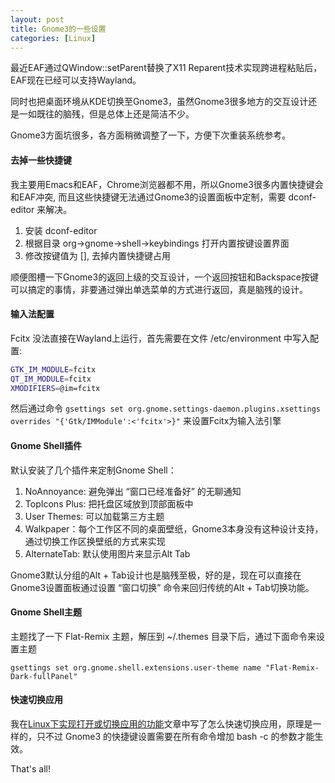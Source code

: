 ```yaml
---
layout: post
title: Gnome3的一些设置
categories: [Linux]
---
```


最近EAF通过QWindow::setParent替换了X11 Reparent技术实现跨进程粘贴后，EAF现在已经可以支持Wayland。

同时也把桌面环境从KDE切换至Gnome3，虽然Gnome3很多地方的交互设计还是一如既往的脑残，但是总体上还是简洁不少。

Gnome3方面坑很多，各方面稍微调整了一下，方便下次重装系统参考。

#### 去掉一些快捷键
我主要用Emacs和EAF，Chrome浏览器都不用，所以Gnome3很多内置快捷键会和EAF冲突, 而且这些快捷键无法通过Gnome3的设置面板中定制，需要 dconf-editor 来解决。

1. 安装 dconf-editor
2. 根据目录 org->gnome->shell->keybindings 打开内置按键设置界面
3. 修改按键值为 [], 去掉内置快捷键占用

顺便图槽一下Gnome3的返回上级的交互设计，一个返回按钮和Backspace按键可以搞定的事情，非要通过弹出单选菜单的方式进行返回，真是脑残的设计。

#### 输入法配置

Fcitx 没法直接在Wayland上运行，首先需要在文件 /etc/environment 中写入配置:

```bash
GTK_IM_MODULE=fcitx
QT_IM_MODULE=fcitx
XMODIFIERS=@im=fcitx
```

然后通过命令
```gsettings set org.gnome.settings-daemon.plugins.xsettings overrides "{'Gtk/IMModule':<'fcitx'>}"```
来设置Fcitx为输入法引擎

#### Gnome Shell插件

默认安装了几个插件来定制Gnome Shell：

1. NoAnnoyance: 避免弹出 “窗口已经准备好” 的无聊通知
2. TopIcons Plus: 把托盘区域放到顶部面板中
3. User Themes: 可以加载第三方主题
4. Walkpaper：每个工作区不同的桌面壁纸，Gnome3本身没有这种设计支持，通过切换工作区换壁纸的方式来实现
5. AlternateTab: 默认使用图片来显示Alt Tab

Gnome3默认分组的Alt + Tab设计也是脑残至极，好的是，现在可以直接在Gnome3设置面板通过设置 “窗口切换” 命令来回归传统的Alt + Tab切换功能。

#### Gnome Shell主题

主题找了一下 Flat-Remix 主题，解压到 ~/.themes 目录下后，通过下面命令来设置主题

```gsettings set org.gnome.shell.extensions.user-theme name "Flat-Remix-Dark-fullPanel"```

#### 快速切换应用

我在[Linux下实现打开或切换应用的功能](https://manateelazycat.github.io/linux/2019/09/13/open-or-raise.html)文章中写了怎么快速切换应用，原理是一样的，只不过 Gnome3 的快捷键设置需要在所有命令增加 bash -c 的参数才能生效。

That's all!
